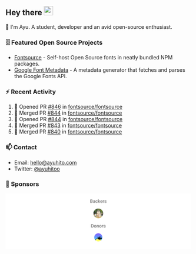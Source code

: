 ## Hey there <img src="https://media.giphy.com/media/hvRJCLFzcasrR4ia7z/giphy.gif" width="25" height="25">

📝 I'm Ayu. A student, developer and an avid open-source enthusiast.

### 🗄 Featured Open Source Projects

- [Fontsource](https://github.com/fontsource/fontsource) - Self-host Open Source fonts in neatly bundled NPM packages.
- [Google Font Metadata](https://github.com/fontsource/google-font-metadata) - A metadata generator that fetches and parses the Google Fonts API.

### ⚡ Recent Activity

<!--START_SECTION:activity-->

1. 💪 Opened PR [#846](https://github.com/fontsource/fontsource/pull/846) in [fontsource/fontsource](https://github.com/fontsource/fontsource)
2. 🎉 Merged PR [#844](https://github.com/fontsource/fontsource/pull/844) in [fontsource/fontsource](https://github.com/fontsource/fontsource)
3. 💪 Opened PR [#844](https://github.com/fontsource/fontsource/pull/844) in [fontsource/fontsource](https://github.com/fontsource/fontsource)
4. 🎉 Merged PR [#843](https://github.com/fontsource/fontsource/pull/843) in [fontsource/fontsource](https://github.com/fontsource/fontsource)
5. 🎉 Merged PR [#840](https://github.com/fontsource/fontsource/pull/840) in [fontsource/fontsource](https://github.com/fontsource/fontsource)
<!--END_SECTION:activity-->

### 📫 Contact

- Email: hello@ayuhito.com
- Twitter: [@ayuhitoo](https://twitter.com/ayuhitoo)

### :sparkling_heart: Sponsors

<p align="center">
  <a href="https://cdn.jsdelivr.net/gh/ayuhito/ayuhito/sponsors.svg">
    <img src='https://raw.githubusercontent.com/ayuhito/ayuhito/master/sponsors.svg'/>
  </a>
</p>
